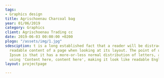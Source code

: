 ```yaml
---
tags:
- Graphics design
title: Agrischoenau Charcoal bag
year: 01/06/2019
category: Graphics
client: Agrischoenau Trading cc
date: 2019-06-03 00:00:00 +0200
plogo: "/assets/img/1.jpg"
sdesciption: t is a long established fact that a reader will be distracted by the
  readable content of a page when looking at its layout. The point of using Lorem
  Ipsum is that it has a more-or-less normal distribution of letters, as opposed to
  using 'Content here, content here', making it look like readable English.
layout: projectpage

---
```


